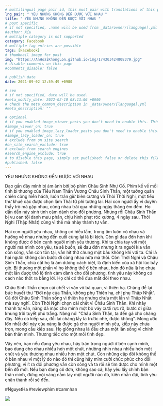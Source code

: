 ```yaml
---
# multilingual page pair id, this must pair with translations of this page. (This name must be unique)
lng_pair: " YÊU NHƯNG KHÔNG ĐẾN ĐƯỢC VỚI NHAU "
title: " YÊU NHƯNG KHÔNG ĐẾN ĐƯỢC VỚI NHAU "
# post specific
# if not specified, .name will be used from _data/owner/[language].yml
#author: Xíu
# multiple category is not supported
category: Facebook
# multiple tag entries are possible
tags: [Facebook]
# thumbnail image for post
img: "https://AnHoaiKhongLon.github.io/img/174303424808379.jpg"
# disable comments on this page
#comments_disable: false

# publish date
date: 2021-09-02 12:59:49 +0900

# seo
# if not specified, date will be used.
#meta_modify_date: 2022-02-10 08:11:06 +0900
# check the meta_common_description in _data/owner/[language].yml
#meta_description: ""

# optional
# if you enabled image_viewer_posts you don't need to enable this. This is only if image_viewer_posts = false
#image_viewer_on: true
# if you enabled image_lazy_loader_posts you don't need to enable this. This is only if image_lazy_loader_posts = false
#image_lazy_loader_on: true
# exclude from on site search
#on_site_search_exclude: true
# exclude from search engines
#search_engine_exclude: true
# to disable this page, simply set published: false or delete this file
#published: false
---
```


<!-- outline-start -->

YÊU NHƯNG KHÔNG ĐẾN ĐƯỢC VỚI NHAU

Dạo gần đây mình bị ám ảnh bởi bộ phim Châu Sinh Như Cố. Phim kể về mối tình bi thương của Tiểu Nam Thần Vương Châu Sinh Thần, một tướng quân chiến công hiển hách, luôn trấn giữ biên cương và Thôi Thời Nghi, một tiểu thư khuê các được chọn làm Thái tử phi tương lai. Hai con người ấy vì duyên thầy trò mà gặp nhau, cùng nhau trải qua những ngày tháng êm đềm. Họ dần dần nảy sinh tình cảm dành cho đối phương. Nhưng rồi Châu Sinh Thần bị vu oan tội danh mưu phản, chịu hình phạt róc xương, 4 ngày sau, Thời Nghi (Thập Nhất) cũng vì thế mà nhảy thành tự vẫn.

Hai con người yêu nhau, không có hiểu lầm, trong tim luôn có nhau và hướng về nhau nhưng đến cuối cùng lại là bi kịch. Còn gì đau đớn hơn khi không được ở bên cạnh người mình yêu thương. Khi ta chia tay với một người mà mình còn yêu, ta sẽ buồn, sẽ đau đớn nhưng ít ra người kia vẫn còn sống, vẫn còn tồn tại, vẫn hít thở chung một bầu không khí với ta. Chỉ là hai người không còn bước đi cùng nhau nữa mà thôi. Còn Thời Nghi và Châu Sinh Thần, chia cắt họ là âm dương cách biệt, là định kiến của xã hội lúc bấy giờ. Bi thương một phần vì họ không thể ở bên nhau, hơn đó nữa là họ chưa một lần được thổ lộ tình cảm dành cho đối phương, tình yêu này không có cách nào thốt ra bằng lời. Họ chỉ có thể đưa mắt dõi theo nhau.

Châu Sinh Thần chọn cái chết vì văn võ bá quan, vì thiên hạ. Chàng để lại bức huyết thư "Đời này của Thần, không phụ Thiên hạ, chỉ phụ Thập Nhất". Cả đời Châu Sinh Thần sống vì thiên hạ nhưng chưa một lần vì Thập Nhất mà suy nghĩ. Còn Thời Nghi chọn cái chết vì Châu Sinh Thần. Khi nhảy thành tự vẫn, nàng đã mặc cho mình một bộ váy cưới rực rỡ, bước đi giữa khung trời tuyết phủ trắng. Nàng nói "Châu Sinh Thần, ta đến gả cho chàng đây. Nếu có kiếp sau, đổi lại chàng lấy ta trước nhé, được không". Mong ước lớn nhất đời này của nàng là được gả cho người mình yêu, kiếp này chưa trọn, mong cầu kiếp sau. Họ giống nhau là đều chưa một lần sống vì chính bản thân mình.
Thương tiếc cho một mối tình đẹp.

Vậy nên, bạn nếu đang yêu nhau, hãy trân trọng người ở bên cạnh mình, bao dung cho nhau nhiều hơn một chút, nhường nhịn nhau nhiều hơn một chút và yêu thương nhau nhiều hơn một chút. Còn những cặp đôi không thể ở bên nhau vì một lý do nào đó thì cũng hãy mỉm cười chúc phúc cho đối phương, vì ít ra đối phương vẫn còn sống và ta rồi sẽ tìm được cho mình một bến đỗ mới. Nếu bạn đang cô đơn, không sao cả, hãy yêu lấy chính bản thân mình, đừng vội vàng nắm tay một người nào đó, kiên nhẫn đợi, tình yêu chân thành rồi sẽ đến.

#NguyetHa
#reviewphim
#camnhan

<!-- outline-end -->

<img src= "https://AnHoaiKhongLon.github.io/img/174303424808379.jpg">